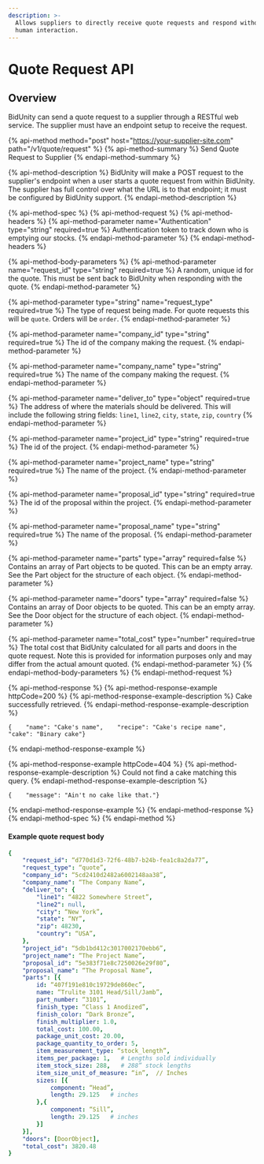 ```yaml
---
description: >-
  Allows suppliers to directly receive quote requests and respond without any
  human interaction.
---
```


# Quote Request API

## Overview

BidUnity can send a quote request to a supplier through a RESTful web service. The supplier must have an endpoint setup to receive the request.

{% api-method method="post" host="https://your-supplier-site.com" path="/v1/quote/request" %}
{% api-method-summary %}
Send Quote Request to Supplier
{% endapi-method-summary %}

{% api-method-description %}
BidUnity will make a POST request to the supplier's endpoint when a user starts a quote request from within BidUnity. The supplier has full control over what the URL is to that endpoint; it must be configured by BidUnity support.
{% endapi-method-description %}

{% api-method-spec %}
{% api-method-request %}
{% api-method-headers %}
{% api-method-parameter name="Authentication" type="string" required=true %}
Authentication token to track down who is emptying our stocks.
{% endapi-method-parameter %}
{% endapi-method-headers %}

{% api-method-body-parameters %}
{% api-method-parameter name="request\_id" type="string" required=true %}
A random, unique id for the quote. This must be sent back to BidUnity when responding with the quote.
{% endapi-method-parameter %}

{% api-method-parameter type="string" name="request\_type" required=true %}
The type of request being made. For quote requests this will be `quote`. Orders will be `order`.
{% endapi-method-parameter %}

{% api-method-parameter name="company\_id" type="string" required=true %}
The id of the company making the request.
{% endapi-method-parameter %}

{% api-method-parameter name="company\_name" type="string" required=true %}
The name of the company making the request.
{% endapi-method-parameter %}

{% api-method-parameter name="deliver\_to" type="object" required=true %}
The address of where the materials should be delivered. This will include the following string fields: `line1`, `line2`, `city`, `state`, `zip`, `country`
{% endapi-method-parameter %}

{% api-method-parameter name="project\_id" type="string" required=true %}
The id of the project.
{% endapi-method-parameter %}

{% api-method-parameter name="project\_name" type="string" required=true %}
The name of the project.
{% endapi-method-parameter %}

{% api-method-parameter name="proposal\_id" type="string" required=true %}
The id of the proposal within the project.
{% endapi-method-parameter %}

{% api-method-parameter name="proposal\_name" type="string" required=true %}
The name of the proposal.
{% endapi-method-parameter %}

{% api-method-parameter name="parts" type="array" required=false %}
Contains an array of Part objects to be quoted. This can be an empty array. See the Part object for the structure of each object.
{% endapi-method-parameter %}

{% api-method-parameter name="doors" type="array" required=false %}
Contains an array of Door objects to be quoted. This can be an empty array. See the Door object for the structure of each object.
{% endapi-method-parameter %}

{% api-method-parameter name="total\_cost" type="number" required=true %}
The total cost that BidUnity calculated for all parts and doors in the quote request. Note this is provided for information purposes only and may differ from the actual amount quoted.
{% endapi-method-parameter %}
{% endapi-method-body-parameters %}
{% endapi-method-request %}

{% api-method-response %}
{% api-method-response-example httpCode=200 %}
{% api-method-response-example-description %}
Cake successfully retrieved.
{% endapi-method-response-example-description %}

```
{    "name": "Cake's name",    "recipe": "Cake's recipe name",    "cake": "Binary cake"}
```
{% endapi-method-response-example %}

{% api-method-response-example httpCode=404 %}
{% api-method-response-example-description %}
Could not find a cake matching this query.
{% endapi-method-response-example-description %}

```
{    "message": "Ain't no cake like that."}
```
{% endapi-method-response-example %}
{% endapi-method-response %}
{% endapi-method-spec %}
{% endapi-method %}

#### Example quote request body

```yaml
{
    "request_id": “d770d1d3-72f6-48b7-b24b-fea1c8a2da77”,
    "request_type": “quote”,
    "company_id": “5cd2410d2482a6002148aa38”,
    "company_name": “The Company Name”,
    "deliver_to": {
        "line1": “4822 Somewhere Street”,
        "line2": null,
        "city": “New York”,
        "state": “NY”,
        "zip": 48230,
        "country": “USA”,
    },
    "project_id": “5db1bd412c3017002170ebb6”,
    "project_name": “The Project Name”,
    "proposal_id": “5e383f71e8c7250026e29f80”,
    "proposal_name": “The Proposal Name”,
    "parts": [{
        id: “407f191e810c19729de860ec”,
        name: “Trulite 3101 Head/Sill/Jamb”,
        part_number: “3101”,
        finish_type: “Class 1 Anodized”,
        finish_color: “Dark Bronze”,
        finish_multiplier: 1.0,
        total_cost: 100.00,
        package_unit_cost: 20.00,
        package_quantity_to_order: 5,
        item_measurement_type: “stock_length”,
        items_per_package: 1,   # Lengths sold individually
        item_stock_size: 288,   # 288” stock lengths
        item_size_unit_of_measure: “in”,  // Inches
        sizes: [{
            component: “Head”,
            length: 29.125   # inches
        },{
            component: “Sill”,
            length: 29.125   # inches
        }]
    }],
    "doors": [DoorObject],
    "total_cost": 3820.48
}
```

